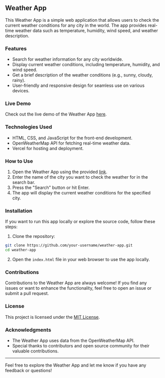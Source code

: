 ## Weather App



This Weather App is a simple web application that allows users to check the current weather conditions for any city in the world. The app provides real-time weather data such as temperature, humidity, wind speed, and weather description.

### Features

- Search for weather information for any city worldwide.
- Display current weather conditions, including temperature, humidity, and wind speed.
- Get a brief description of the weather conditions (e.g., sunny, cloudy, rainy).
- User-friendly and responsive design for seamless use on various devices.

### Live Demo

Check out the live demo of the Weather App [here](https://weather-app-psi-ten-82.vercel.app/).

### Technologies Used

- HTML, CSS, and JavaScript for the front-end development.
- OpenWeatherMap API for fetching real-time weather data.
- Vercel for hosting and deployment.

### How to Use

1. Open the Weather App using the provided [link](https://weather-app-psi-ten-82.vercel.app/).
2. Enter the name of the city you want to check the weather for in the search bar.
3. Press the "Search" button or hit Enter.
4. The app will display the current weather conditions for the specified city.

### Installation

If you want to run this app locally or explore the source code, follow these steps:

1. Clone the repository:

```bash
git clone https://github.com/your-username/weather-app.git
cd weather-app
```

2. Open the `index.html` file in your web browser to use the app locally.

### Contributions

Contributions to the Weather App are always welcome! If you find any issues or want to enhance the functionality, feel free to open an issue or submit a pull request.

### License

This project is licensed under the [MIT License](LICENSE).

### Acknowledgments

- The Weather App uses data from the OpenWeatherMap API.
- Special thanks to contributors and open source community for their valuable contributions.

---

Feel free to explore the Weather App and let me know if you have any feedback or questions!
